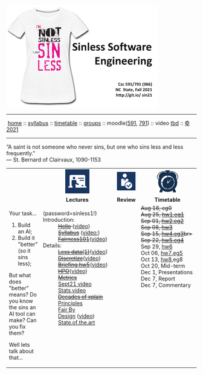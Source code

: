<a name=top>
<a  href="https://git.io/sin21"><img  width=400 src="/docs/img/sin1.png"></a>       
<hr>
<p>
&nbsp;<a href="https://git.io/sin21">home</a> ::
<a href="https://github.com/txt/sin21/blob/master/docs/syllabus.md#top">syllabus</a> ::
<a href="https://github.com/txt/sin21/blob/master/docs/syllabus.md#timetable">timetable</a> ::
<a href="https://docs.google.com/spreadsheets/d/1n0zHiZlVYkLAEg5Lj1CVaLSEaeNy8iYjw8IMWYWs4Tk/edit?usp=sharing">groups</a> ::
moodle(<a href="https://moodle-courses2122.wolfware.ncsu.edu/course/view.php?id=3211">591</a>,
<a href="https://moodle-courses2122.wolfware.ncsu.edu/course/view.php?id=3211">791</a>) ::
video <a href="https://ncsu.hosted.panopto.com/Panopto/Pages/Sessions/List.aspx#folderID=a5998f03-01df-4c6c-91c1-ad80003f3c7c">tbd</a> ::
<a href="https://github.com/txt/sin21/blob/master/LICENSE.md#top">&copy; 2021</a>
<br>
<hr>

“A saint is not someone who never sins, but one who sins less and less frequently."   
   ― St. Bernard of Clairvaux, 1090-1153
  
<table width="100%" border=0 align=center>
<tr>
<td></td>
<td align=center width=200><img src="docs/img/lectures.gif"></td>
<td align=centerwidth=200><img           src="docs/img/review.gif"></td>
<td align=center width=200><img width=64 src="docs/img/time.png"></td>
</tr>
<tr>
<td></td>
<td align=center><b>Lectures</b></td>
</td><td align=center><b>Review </td>
<td align=center><b>Timetable</b> </td>
</tr>
<tr>
<td>

<p>Your  task...

<ol>
<li>Build an AI;
<li>Build it "better" (so it sins less);
</ol></p>
<p>
But what does "better" means?
Do you know the sins an AI tool can make?
Can you fix them?
</p>
<p>
Well lets talk about that...</p>


</td>
<td valign=top  xwidth="100px">

<!-- -------------------------------- -->
<dl>
   (password=sinless1!)
  <dt>
    Introduction:
  </dt>
  <dd>
     <strike> <a href="docs/00hello.md">Hello</a>  </strike>
    (<a href="https://ncsu.zoom.us/rec/share/AX2vzgvvsZy9eEP71znld1bgGEFQ0I6Dx5e0l0tqaBO7E7Txp7yyvDFduUNqYr5w.IgqLufs4YcLUx7H5?startTime=1629318119000">video</a>)<br>
     <strike> <a href="docs/syllabus.md">Syllabus</a></strike>
    (<a href="https://ncsu.zoom.us/rec/share/AX2vzgvvsZy9eEP71znld1bgGEFQ0I6Dx5e0l0tqaBO7E7Txp7yyvDFduUNqYr5w.IgqLufs4YcLUx7H5?startTime=1629318119000">video:</a>)<br>
     <strike> <a href="docs/background.md">Fairness101</a></strike>(<a href="https://ncsu.zoom.us/rec/share/opjg03h9IlqooBmrm71n1BmeSyX1scSpOpboBLsRzgvOgiDh_OPBqM9camZn6Ncd.wiAtwxT7s886aU06">video</a>)
     <br> 
     
  </dd>
   <dt>
    Details:
  </dt>
  <dd>
      <strike><a href="docs/hw4.md">Less data(1)</a></strike>(<a href="https://ncsu.zoom.us/rec/share/GnJh9_ntMcr4qYY1iY6HPC0SDK5E_TXFTW_wMJUDOqgG2OVyZSKG5pwtO0nOG5bt.MXzqc04nvcBppFZN">video</a>)<br>
      <strike><a href="docs/range.md">Discretize</a></strike>(<a href="https://ncsu.zoom.us/rec/share/0PJRGYoVKu9BCygzXEb7DJOLznSJz6gsmLnQMhf_D7r6Zwedm3lMg7SZSN-WgOwp.OaRonaO5LYzhTLiO">video</a>)<br>
     <strike> <a href="https://ncsu.zoom.us/rec/share/3LdTOjjmw1XWMDed7JVEdkhHKsxVQtpXz1ZBlIzoqC_wq5jjm6at9LZJP78YT8tt.5xue7TGzxVz1LLUK">Briefing,hw5</a></strike>(<a href="https://ncsu.zoom.us/rec/share/bPgZnvx53ukqIHJMUnVBtI14ppcQW9O4Hdo3oN41gJd8oi3LCL5ofHKBsFrjF1Gq.coFrpli7xasp9rnt">video</a>)   <br>
      <strike>  <a href="/docs/hpo.md">HPO</a></strike>(<a href="https://ncsu.zoom.us/rec/share/xROYvHQSiLyUp4pVvHSk_LgcnrlKZLA5cCB_HaTQeEND63G70iQArq0qy4KgPnyt.yTYf_12aLOxgpwCA">video</a>)<br>
       <strike><a href="/docs/SONYxplain.pdf">Metrics</a></strike><br>
       <a href="https://ncsu.zoom.us/rec/share/uautUN8vDmIvSfRudfKeb9n9ni_gF_Slw6o7lk1YUxS9TOWGtZb-Uwdw6aDjpsry.KATFZwex9wQX7cws">Sept21 video</a><br>
     <a href="/docs/stats.md">Stats</a>,<a href="https://ncsu.zoom.us/rec/share/Z0dEuqASFu1VejDQUGQFwu_9PhcZtaYy6hNr_lJZ1lxH2Fhghw0XbfrKLD9VsRrd.dddafhLrkjW-k-4H">video</a><br>
     <strike><a href="/docs/abduct.md">Decades of  xplain</a></strike>
     <a href="/docs/principles.md">Principles</a><br>
     <a href="/docs/fairByDesign.md">Fair By Design</a>&nbsp;(<a href="https://ncsu.zoom.us/rec/share/Cy_j9TxzUV21zklT6mvdFavh9_R_ZdxO-gX8yJJngCfNsq4HH0qGWXq1Oh5NX-j2.o22ysn_SZtuJ2FD6">video</a>)<br>
     <a href="https://ncsu.zoom.us/rec/share/LRXCg8Mb3-ZI_0NKHGzbGpaXPpLj5cmv6uHoCHQBvoU4B0dxhpGLpv36_j-UY3pd.2vvzhRvN42D_X3we">State.of.the.art</a>
</dd>
</dl>

<!-- -------------------------------- -->

<td align=center   valign=top xwidth="100px">
 
</td>
<td valign=top>
<strike>Aug 18,&nbsp;eg0<br>
Aug 25,&nbsp;<a href="/docs/hw1.md">hw1</a>,<a href="/docs/eg1.md">eg1</a><br>
   Sep 01,&nbsp;<a href="/docs/hw2.md">hw2</a>,<a href="/docs/eg2.md">eg2</a><br></strike>
<strike>Sep 08,&nbsp;<a href="/docs/hw3.md">hw3</a><br>
Sep 15,&nbsp;<a href="/docs/hw4.md#homework4">hw4</a>,<a href="/docs/eg3.md">eg3</a>br>
Sep 22,&nbsp;<a href="/docs/hw5.md">hw5</a>,<a href="/docs/eg4.md">eg4</a></strike><br>
Sep 29,&nbsp;<a href="/docs/hw6.md">hw6</a><br>
Oct 06,&nbsp;<a href="/docs/hw7.md">hw7</a>,<a href="/docs/eg5.md">eg5</a><br>
Oct 13,&nbsp;<a href="https://docs.google.com/document/d/1Ex1sBDN0Ne0UbEo9xJAfGl-aXzOMjIwNNBiyjpGsrbQ/edit?usp=sharing">hw8</a>,eg8<br>
Oct 20,&nbsp;Mid-term<br>
Dec 1,&nbsp;Presentations<br>
Dec 7,&nbsp;Report<br>
Dec 7,&nbsp;Commentary<br>
</td>
</tr>

</table>

